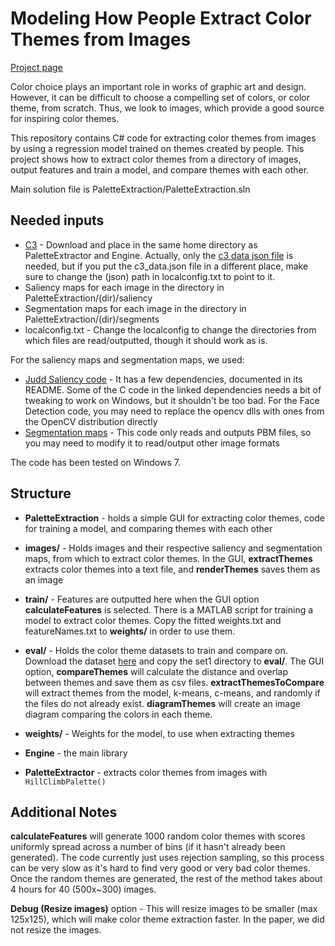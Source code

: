# Modeling How People Extract Color Themes from Images

[Project page](http://vis.stanford.edu/papers/color-themes)

Color choice plays an important role in works of graphic art and design. However, it can be difficult to choose a compelling set of colors, or color theme, from scratch. Thus, we look to images, which provide a good source for inspiring color themes.

This repository contains C# code for extracting color themes from images by using a regression model trained on themes created by people. This project shows how to extract color themes from a directory of images, output features and train a model, and compare themes with each other.

Main solution file is PaletteExtraction/PaletteExtraction.sln

## Needed inputs
* [C3](https://github.com/StanfordHCI/c3/) - Download and place in the same home directory as PaletteExtractor and Engine. Actually, only the [c3 data json file](https://github.com/StanfordHCI/c3/blob/master/data/xkcd/c3_data.json) is needed, but if you put the c3_data.json file in a different place, make sure to change the (json) path in localconfig.txt to point to it.
* Saliency maps for each image in the directory in PaletteExtraction/(dir)/saliency
* Segmentation maps for each image in the directory in PaletteExtraction/(dir)/segments
* localconfig.txt - Change the localconfig to change the directories from which files are read/outputted, though it should work as is.


For the saliency maps and segmentation maps, we used:

* [Judd Saliency code](http://people.csail.mit.edu/tjudd/WherePeopleLook/index.html) - It has a few dependencies, documented in its README. Some of the C code in the linked dependencies needs a bit of tweaking to work on Windows, but it shouldn't be too bad. For the Face Detection code, you may need to replace the opencv dlls with ones from the OpenCV distribution directly
* [Segmentation maps](http://www.cs.brown.edu/~pff/segment/) - This code only reads and outputs PBM files, so you may need to modify it to read/output other image formats

The code has been tested on Windows 7.

## Structure
* __PaletteExtraction__ - holds a simple GUI for extracting color themes, code for training a model, and comparing themes with each other
 * __images/__ - Holds images and their respective saliency and segmentation maps, from which to extract color themes. In the GUI, **extractThemes** extracts color themes into a text file, and **renderThemes** saves them as an image
 * __train/__ - Features are outputted here when the GUI option **calculateFeatures** is selected. There is a MATLAB script for training a model to extract color themes. Copy the fitted weights.txt and featureNames.txt to **weights/** in order to use them. 
 * __eval/__ - Holds the color theme datasets to train and compare on. Download the dataset [here](http://graphics.stanford.edu/~sharonl/papers/colorThemes-dataset.zip) and copy the set1 directory to **eval/**. The GUI option, **compareThemes** will calculate the distance and overlap between themes and save them as csv files. **extractThemesToCompare** will extract themes from the model, k-means, c-means, and randomly if the files do not already exist. **diagramThemes** will create an image diagram comparing the colors in each theme.
 * __weights/__ - Weights for the model, to use when extracting themes
 
* __Engine__ - the main library
 * __PaletteExtractor__ - extracts color themes from images with `HillClimbPalette()`
 
 
## Additional Notes
**calculateFeatures** will generate 1000 random color themes with scores uniformly spread across a number of bins (if it hasn't already been generated). The code currently just uses rejection sampling, so this process can be very slow as it's hard to find very good or very bad color themes. Once the random themes are generated, the rest of the method takes about 4 hours for 40 (500x~300) images.

**Debug (Resize images)** option - This will resize images to be smaller (max 125x125), which will make color theme extraction faster. In the paper, we did not resize the images.

